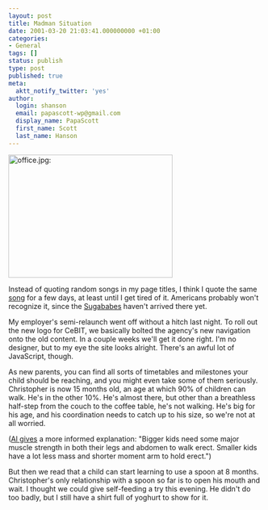```yaml
---
layout: post
title: Madman Situation
date: 2001-03-20 21:03:41.000000000 +01:00
categories:
- General
tags: []
status: publish
type: post
published: true
meta:
  aktt_notify_twitter: 'yes'
author:
  login: shanson
  email: papascott-wp@gmail.com
  display_name: PapaScott
  first_name: Scott
  last_name: Hanson
---
```

<p><img src="https://www.papascott.de/wordpress/wp-content/uploads/2001/03/office.jpg" height="244" width="325" border="0" alt="office.jpg: " /></p>
<p>Instead of quoting random songs in my page titles, I think I quote the same <a href="http://www.mandymoore4always.org/sugababes/overload.html">song</a> for a few days, at least until I get tired of it. Americans probably won't recognize it, since the <a href="http://www.uk.bol.com/cec/cstage?ecaction=bolprditmview&PrdId=1000002001773781">Sugababes</a> haven't arrived there yet.</p>
<p>My employer's semi-relaunch went off without a hitch last night. To roll out the new logo for CeBIT, we basically bolted the agency's new navigation onto the old content. In a couple weeks we'll get it done right. I'm no designer, but to my eye the site looks alright. There's an awful lot of JavaScript, though.</p>
<p>As new parents, you can find all sorts of timetables and milestones your child should be reaching, and you might even take some of them seriously. Christopher is now 15 months old, an age at which 90% of children can walk. He's in the other 10%. He's almost there, but other than a breathless half-step from the couch to the coffee table, he's not walking. He's big for his age, and his coordination needs to catch up to his size, so we're not at all worried. </p>
<p>(<a href="http://shanson.editthispage.com/discuss/msgReader$537?mode=day">Al gives</a> a more informed explanation: "Bigger kids need some major muscle strength in both their legs and abdomen to walk erect. Smaller kids have a lot less mass and shorter moment arm to hold erect.")</p>
<p>But then we read that a child can start learning to use a spoon at 8 months. Christopher's only relationship with a spoon so far is to open his mouth and wait. I thought we could give self-feeding a try this evening. He didn't do too badly, but I still have a shirt full of yoghurt to show for it.</p>
